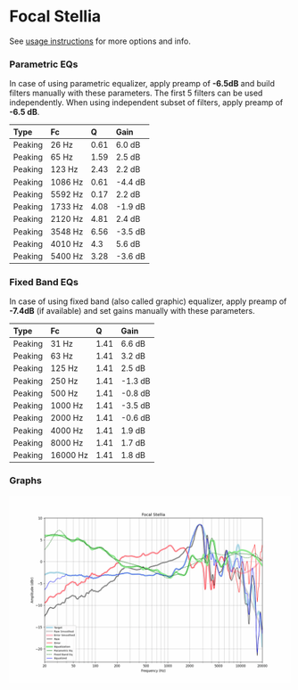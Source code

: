 # Focal Stellia
See [usage instructions](https://github.com/jaakkopasanen/AutoEq#usage) for more options and info.

### Parametric EQs
In case of using parametric equalizer, apply preamp of **-6.5dB** and build filters manually
with these parameters. The first 5 filters can be used independently.
When using independent subset of filters, apply preamp of **-6.5 dB**.

| Type    | Fc      |    Q | Gain    |
|:--------|:--------|:-----|:--------|
| Peaking | 26 Hz   | 0.61 | 6.0 dB  |
| Peaking | 65 Hz   | 1.59 | 2.5 dB  |
| Peaking | 123 Hz  | 2.43 | 2.2 dB  |
| Peaking | 1086 Hz | 0.61 | -4.4 dB |
| Peaking | 5592 Hz | 0.17 | 2.2 dB  |
| Peaking | 1733 Hz | 4.08 | -1.9 dB |
| Peaking | 2120 Hz | 4.81 | 2.4 dB  |
| Peaking | 3548 Hz | 6.56 | -3.5 dB |
| Peaking | 4010 Hz | 4.3  | 5.6 dB  |
| Peaking | 5400 Hz | 3.28 | -3.6 dB |

### Fixed Band EQs
In case of using fixed band (also called graphic) equalizer, apply preamp of **-7.4dB**
(if available) and set gains manually with these parameters.

| Type    | Fc       |    Q | Gain    |
|:--------|:---------|:-----|:--------|
| Peaking | 31 Hz    | 1.41 | 6.6 dB  |
| Peaking | 63 Hz    | 1.41 | 3.2 dB  |
| Peaking | 125 Hz   | 1.41 | 2.5 dB  |
| Peaking | 250 Hz   | 1.41 | -1.3 dB |
| Peaking | 500 Hz   | 1.41 | -0.8 dB |
| Peaking | 1000 Hz  | 1.41 | -3.5 dB |
| Peaking | 2000 Hz  | 1.41 | -0.6 dB |
| Peaking | 4000 Hz  | 1.41 | 1.9 dB  |
| Peaking | 8000 Hz  | 1.41 | 1.7 dB  |
| Peaking | 16000 Hz | 1.41 | 1.8 dB  |

### Graphs
![](./Focal%20Stellia.png)